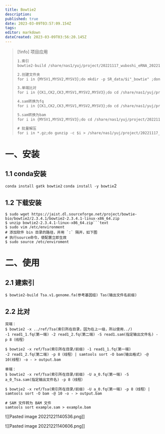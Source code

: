 ```yaml
---
title: Bowtie2
description: 
published: true
date: 2023-03-09T03:57:09.154Z
tags: 
editor: markdown
dateCreated: 2023-03-09T03:56:20.145Z
---
```


> [!info] 项目应用
> ```txt 
> 1.索引
> bowtie2-build /share/nas1/yuj/project/20221117_wuboshi_eRNA_20221123/ref_ass/allref.fa sirna_ref
> 
> 2.创建文件夹
> for i in {MYSV1,MYSV2,MYSV3};do mkdir -p SR_data/$i"_bowtie" ;done
> 
> 3.单端比对
> for i in {CK1,CK2,CK3,MYSV1,MYSV2,MYSV3};do cd /share/nas1/yuj/project/20221117_wuboshi_eRNA_20221123/SR_data/$i"_bowtie";bowtie2 -x ../../ref_ass/sirna_ref -U ../clean_data/$i".clean.fq.gz" -S $i".sam" & done
> 
> 4.sam转换为fq
> for i in {CK1,CK2,CK3,MYSV1,MYSV2,MYSV3};do cd /share/nas1/yuj/project/20221117_wuboshi_eRNA_20221123/SR_data/$i"_bowtie";samtools fastq $i".sam" > $i".fq" & done
> 
> 5.sam转换为bam
> for i in {MYSV1,MYSV2,MYSV3};do cd /share/nas1/yuj/project/20221117_wuboshi_eRNA_20221123/SR/archive/$i"_bowtie";samtools sort $i".sam" >  $i".bam" & done
> 
> # 批量解压
> for i in *.gz;do gunzip -c $i > /share/nas1/yuj/project/20221117_wuboshi_eRNA_20221123/analysis/02.cutadapter_dir/${i%.clean.fq.gz}".cutadapt.fastq" ;done
> ```

# 一、安装
## 1.1 conda安装
`conda install gatk bowtie2`
`conda install -y bowtie`2
## 1.2 下载安装
```shell
$ sudo wget https://jaist.dl.sourceforge.net/project/bowtie-bio/bowtie2/2.3.4.1/bowtie2-2.3.4.1-linux-x86_64.zip
$ unzip bowtie2-2.3.4.1-linux-x86_64.zip```text
$ sudo vim /etc/environment
# 添加软件 bin 目录的路径，并用 `:` 隔开，如下图
# 执行source命令，使配置立即生效
$ sudo source /etc/enviroment
```

# 二、使用
## 2.1 建索引
```shell
$ bowtie2-build Tsa.v1.genome.fa(参考基因组) Tas(输出文件名前缀)
```

## 2.2 比对
```shell
双端：
$ bowtie2 -x ../ref/Tsa(索引所在目录，因为在上一级，所以使用../) -1 read1_1.fq(第一端) -2 read1_2.fq(第二端) -S read1.sam(指定输出文件名) -p 8（线程）

$ bowtie2 -x ref/Tsa(索引所在目录/前缀) -1 read1_1.fq(第一端) -2 read1_2.fq(第二端) -p 8（线程）| samtools sort -O bam(输出格式) -@ 10(线程) -o - > output.bam

单端：
$ bowtie2 -x ref/Tsa(索引所在目录/前缀) -U a_0.fq(第一端) -S a_0_Tsa.sam(指定输出文件名) -p 8（线程）

$ bowtie2 -x ref/Tsa(索引所在目录/前缀) -U a_0.fq(第一端) -p 8（线程）| samtools sort -O bam -@ 10 -o - > output.bam

# SAM 文件转为 BAM 文件
samtools sort example.sam > example.bam
```

![[Pasted image 20221221140536.png]]

![[Pasted image 20221221140606.png]]